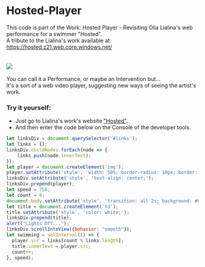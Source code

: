 # Hosted-Player


This code is part of the Work: Hosted Player - Revisiting Olia Lialina's web performance for a swimmer "Hosted".<br/>
A tribute to the Lialina's work available at: https://hosted.z21.web.core.windows.net/<br/>
<br/>
<br/>
![](https://github.com/rochasdemarte/Hosted-Player/blob/main/Hosted-Player.gif)
<br/><br/>
You can call it a Performance, or maybe an Intervention but...<br/>
It's a sort of a web video player, suggesting new ways of seeing the artist's work.
<br/>
### Try it yourself:
- Just go to Lialina's work's website ["Hosted"](https://hosted.z21.web.core.windows.net/).<br/>
- And then enter the code below on the Console of the developer tools.
```javascript
let linksDiv = document.querySelector('#links');
let links = [];
linksDiv.childNodes.forEach(node => {
    links.push(node.innerText);
});
let player = document.createElement('img');
player.setAttribute('style', 'width: 50%; border-radius: 10px; border: 2px solid black');
linksDiv.setAttribute('style', 'text-align: center;');
linksDiv.prepend(player);
let speed = 750;
let count = 0;
document.body.setAttribute('style', 'transition: all 2s; background: #090909; color: fdfdfd;');
let title = document.createElement('h3');
title.setAttribute('style', 'color: white;');
linksDiv.prepend(title);
alert("Lights Off...");
linksDiv.scrollIntoView({behavior: "smooth"});
let swimming = setInterval(() => {
  player.src = links[count % links.length];
  title.innerText = player.src;
  count++;
}, speed);
```
